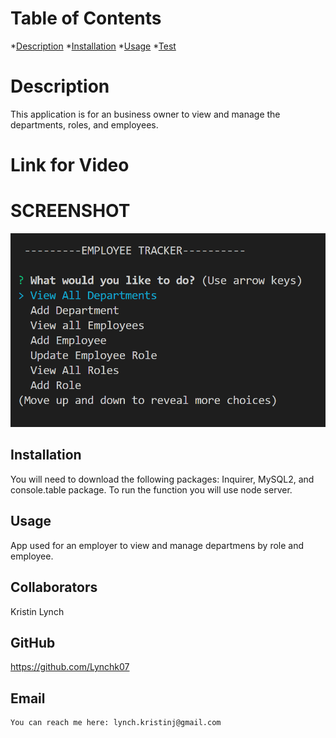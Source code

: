 # Table of Contents
*[Description](#description)
*[Installation](#installation)
*[Usage](#usage)
*[Test](#test)
    
# Description 
This application is for an business owner to view and manage the departments, roles, and employees. 

# Link for Video


# SCREENSHOT 
<img src = ./assets/employeeTracker.png>


## Installation 
You will need to download the following packages: Inquirer, MySQL2, and console.table package. To run the function you will use node server. 
    
## Usage
App used for an employer to view and manage departmens by role and employee. 
    
## Collaborators
Kristin Lynch 
    
## GitHub 
https://github.com/Lynchk07
## Email
    You can reach me here: lynch.kristinj@gmail.com